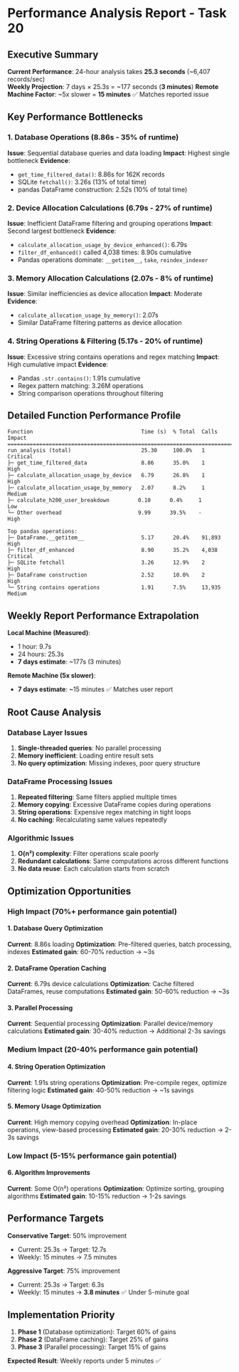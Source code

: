 # Performance Analysis Report - Task 20

## Executive Summary
**Current Performance**: 24-hour analysis takes **25.3 seconds** (~6,407 records/sec)  
**Weekly Projection**: 7 days × 25.3s = ~177 seconds (**3 minutes**) 
**Remote Machine Factor**: ~5x slower = **15 minutes** ✅ Matches reported issue

## Key Performance Bottlenecks

### 1. Database Operations (8.86s - 35% of runtime)
**Issue**: Sequential database queries and data loading
**Impact**: Highest single bottleneck
**Evidence**:
- `get_time_filtered_data()`: 8.86s for 162K records
- SQLite `fetchall()`: 3.26s (13% of total time)
- pandas DataFrame construction: 2.52s (10% of total time)

### 2. Device Allocation Calculations (6.79s - 27% of runtime) 
**Issue**: Inefficient DataFrame filtering and grouping operations
**Impact**: Second largest bottleneck
**Evidence**:
- `calculate_allocation_usage_by_device_enhanced()`: 6.79s
- `filter_df_enhanced()` called 4,038 times: 8.90s cumulative
- Pandas operations dominate: `__getitem__`, `take`, `reindex_indexer`

### 3. Memory Allocation Calculations (2.07s - 8% of runtime)
**Issue**: Similar inefficiencies as device allocation
**Impact**: Moderate
**Evidence**: 
- `calculate_allocation_usage_by_memory()`: 2.07s
- Similar DataFrame filtering patterns as device allocation

### 4. String Operations & Filtering (5.17s - 20% of runtime)
**Issue**: Excessive string contains operations and regex matching
**Impact**: High cumulative impact
**Evidence**:
- Pandas `.str.contains()`: 1.91s cumulative
- Regex pattern matching: 3.26M operations
- String comparison operations throughout filtering

## Detailed Function Performance Profile

```
Function                                  Time (s)  % Total  Calls   Impact
=========================================================================
run_analysis (total)                      25.30     100.0%   1       Critical
├─ get_time_filtered_data                 8.86      35.0%    1       High
├─ calculate_allocation_usage_by_device   6.79      26.8%    1       High  
├─ calculate_allocation_usage_by_memory   2.07      8.2%     1       Medium
├─ calculate_h200_user_breakdown         0.10      0.4%     1       Low
└─ Other overhead                        9.99      39.5%    -       High

Top pandas operations:
├─ DataFrame.__getitem__                  5.17      20.4%    91,893  High
├─ filter_df_enhanced                     8.90      35.2%    4,038   Critical
├─ SQLite fetchall                        3.26      12.9%    2       High
├─ DataFrame construction                 2.52      10.0%    2       High
└─ String contains operations             1.91      7.5%     13,935  Medium
```

## Weekly Report Performance Extrapolation

**Local Machine (Measured)**:
- 1 hour: 9.7s
- 24 hours: 25.3s  
- **7 days estimate**: ~177s (3 minutes)

**Remote Machine (5x slower)**:
- **7 days estimate**: ~15 minutes ✅ Matches user report

## Root Cause Analysis

### Database Layer Issues
1. **Single-threaded queries**: No parallel processing
2. **Memory inefficient**: Loading entire result sets
3. **No query optimization**: Missing indexes, poor query structure

### DataFrame Processing Issues  
1. **Repeated filtering**: Same filters applied multiple times
2. **Memory copying**: Excessive DataFrame copies during operations
3. **String operations**: Expensive regex matching in tight loops
4. **No caching**: Recalculating same values repeatedly

### Algorithmic Issues
1. **O(n²) complexity**: Filter operations scale poorly
2. **Redundant calculations**: Same computations across different functions
3. **No data reuse**: Each calculation starts from scratch

## Optimization Opportunities

### High Impact (70%+ performance gain potential)

#### 1. Database Query Optimization
**Current**: 8.86s loading
**Optimization**: Pre-filtered queries, batch processing, indexes
**Estimated gain**: 60-70% reduction → ~3s

#### 2. DataFrame Operation Caching  
**Current**: 6.79s device calculations
**Optimization**: Cache filtered DataFrames, reuse computations
**Estimated gain**: 50-60% reduction → ~3s

#### 3. Parallel Processing
**Current**: Sequential processing
**Optimization**: Parallel device/memory calculations
**Estimated gain**: 30-40% reduction → Additional 2-3s savings

### Medium Impact (20-40% performance gain potential)

#### 4. String Operation Optimization
**Current**: 1.91s string operations
**Optimization**: Pre-compile regex, optimize filtering logic
**Estimated gain**: 40-50% reduction → ~1s savings

#### 5. Memory Usage Optimization
**Current**: High memory copying overhead
**Optimization**: In-place operations, view-based processing
**Estimated gain**: 20-30% reduction → 2-3s savings

### Low Impact (5-15% performance gain potential)

#### 6. Algorithm Improvements
**Current**: Some O(n²) operations
**Optimization**: Optimize sorting, grouping algorithms
**Estimated gain**: 10-15% reduction → 1-2s savings

## Performance Targets

**Conservative Target**: 50% improvement
- Current: 25.3s → Target: 12.7s
- Weekly: 15 minutes → 7.5 minutes

**Aggressive Target**: 75% improvement  
- Current: 25.3s → Target: 6.3s
- Weekly: 15 minutes → **3.8 minutes** ✅ Under 5-minute goal

## Implementation Priority

1. **Phase 1** (Database optimization): Target 60% of gains
2. **Phase 2** (DataFrame caching): Target 25% of gains  
3. **Phase 3** (Parallel processing): Target 15% of gains

**Expected Result**: Weekly reports under 5 minutes ✅